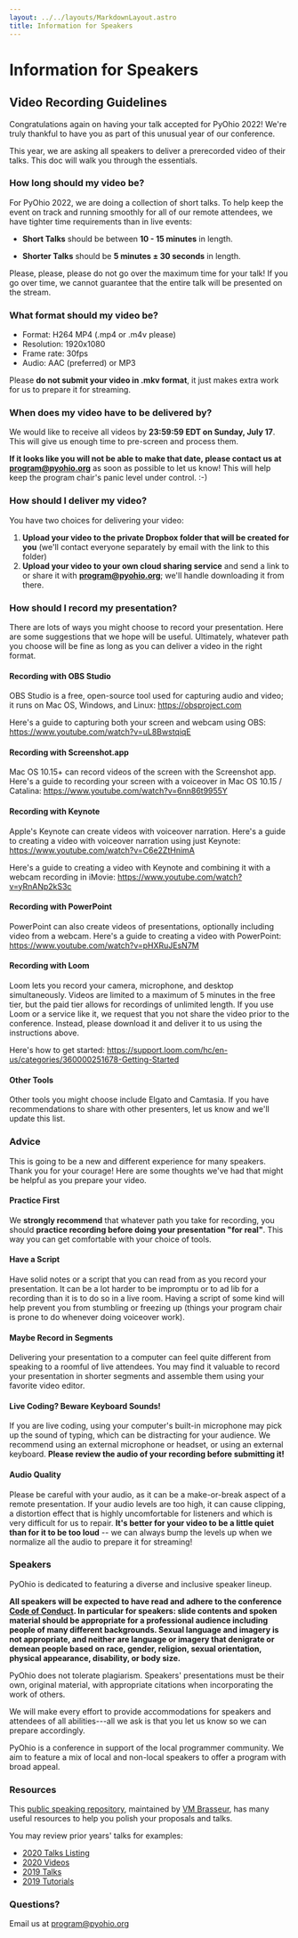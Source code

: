 ```yaml
---
layout: ../../layouts/MarkdownLayout.astro
title: Information for Speakers
---
```


# Information for Speakers

## Video Recording Guidelines

Congratulations again on having your talk accepted for PyOhio 2022!
We're truly thankful to have you as part of this unusual year of our
conference.

This year, we are asking all speakers to deliver a prerecorded video of
their talks. This doc will walk you through the essentials.

### How long should my video be?

For PyOhio 2022, we are doing a collection of short talks. To help keep
the event on track and running smoothly for all of our remote attendees,
we have tighter time requirements than in live events:

- **Short Talks** should be between **10 - 15 minutes** in length.

- **Shorter Talks** should be **5 minutes ± 30 seconds** in length.

Please, please, please do not go over the maximum time for your talk! If
you go over time, we cannot guarantee that the entire talk will be
presented on the stream.

### What format should my video be?

- Format: H264 MP4 (.mp4 or .m4v please)
- Resolution: 1920x1080
- Frame rate: 30fps
- Audio: AAC (preferred) or MP3

Please **do not submit your video in .mkv format**,
it just makes extra work for us to prepare it for streaming.

### When does my video have to be delivered by?

We would like to receive all videos by **23:59:59 EDT on Sunday, July
17**. This will give us enough time to pre-screen and process them.

**If it looks like you will not be able to make that date, please
contact us at <program@pyohio.org>** as soon as possible to let us know!
This will help keep the program chair's panic level under control. :-)

### How should I deliver my video?

You have two choices for delivering your video:

1.  **Upload your video to the private Dropbox folder that will be
    created for you** (we'll contact everyone separately by email with
    the link to this folder)
2.  **Upload your video to your own cloud sharing service** and send a
    link to or share it with **<program@pyohio.org>**; we'll handle
    downloading it from there.

### How should I record my presentation?

There are lots of ways you might choose to record your presentation.
Here are some suggestions that we hope will be useful. Ultimately,
whatever path you choose will be fine as long as you can deliver a video
in the right format.

#### Recording with OBS Studio

OBS Studio is a free, open-source tool used for capturing audio and
video; it runs on Mac OS, Windows, and Linux: <https://obsproject.com>

Here's a guide to capturing both your screen and webcam using OBS:
<https://www.youtube.com/watch?v=uL8BwstqiqE>

#### Recording with Screenshot.app

Mac OS 10.15+ can record videos of the screen with the Screenshot app.
Here's a guide to recording your screen with a voiceover in Mac OS 10.15
/ Catalina: <https://www.youtube.com/watch?v=6nn86t9955Y>

#### Recording with Keynote

Apple's Keynote can create videos with voiceover narration. Here's a
guide to creating a video with voiceover narration using just Keynote:
<https://www.youtube.com/watch?v=C6e2ZtHnimA>

Here's a guide to creating a video with Keynote and combining it with a
webcam recording in iMovie:
<https://www.youtube.com/watch?v=yRnANp2kS3c>

#### Recording with PowerPoint

PowerPoint can also create videos of presentations, optionally including
video from a webcam. Here's a guide to creating a video with PowerPoint:
<https://www.youtube.com/watch?v=pHXRuJEsN7M>

#### Recording with Loom

Loom lets you record your camera, microphone, and desktop simultaneously.
Videos are limited to a maximum of 5 minutes in the free tier,
but the paid tier allows for recordings of unlimited length.
If you use Loom or a service like it,
we request that you not share the video prior to the conference.
Instead, please download it and deliver it to us using the instructions above.

Here's how to get started:
<https://support.loom.com/hc/en-us/categories/360000251678-Getting-Started>

#### Other Tools

Other tools you might choose include Elgato and Camtasia. If you have
recommendations to share with other presenters, let us know and we'll
update this list.

### Advice

This is going to be a new and different experience for many speakers.
Thank you for your courage! Here are some thoughts we've had that might
be helpful as you prepare your video.

#### Practice First

We **strongly recommend** that whatever path you take for recording, you
should **practice recording before doing your presentation "for real"**.
This way you can get comfortable with your choice of tools.

#### Have a Script

Have solid notes or a script that you can read from as you record your
presentation. It can be a lot harder to be impromptu or to ad lib for a
recording than it is to do so in a live room. Having a script of some
kind will help prevent you from stumbling or freezing up (things your
program chair is prone to do whenever doing voiceover work).

#### Maybe Record in Segments

Delivering your presentation to a computer can feel quite different from
speaking to a roomful of live attendees. You may find it valuable to
record your presentation in shorter segments and assemble them using
your favorite video editor.

#### Live Coding? Beware Keyboard Sounds!

If you are live coding, using your computer's built-in microphone may
pick up the sound of typing, which can be distracting for your audience.
We recommend using an external microphone or headset, or using an
external keyboard. **Please review the audio of your recording before
submitting it!**

#### Audio Quality

Please be careful with your audio, as it can be a make-or-break aspect
of a remote presentation. If your audio levels are too high, it can
cause clipping, a distortion effect that is highly uncomfortable for
listeners and which is very difficult for us to repair. **It's better for
your video to be a little quiet than for it to be too loud** -- we can
always bump the levels up when we normalize all the audio to prepare
it for streaming!

### Speakers

PyOhio is dedicated to featuring a diverse and inclusive speaker lineup.

**All speakers will be expected to have read and adhere to the
conference [Code of Conduct](/conduct). In particular for
speakers: slide contents and spoken material should be appropriate for a
professional audience including people of many different backgrounds.
Sexual language and imagery is not appropriate, and neither are language
or imagery that denigrate or demean people based on race, gender,
religion, sexual orientation, physical appearance, disability, or body
size.**

PyOhio does not tolerate plagiarism. Speakers' presentations must be
their own, original material, with appropriate citations when incorporating
the work of others.

We will make every effort to provide accommodations for speakers and
attendees of all abilities---all we ask is that you let us know so we
can prepare accordingly.

PyOhio is a conference in support of the local programmer community. We
aim to feature a mix of local and non-local speakers to offer a program
with broad appeal.

### Resources

This [public speaking
repository](https://github.com/vmbrasseur/Public_Speaking), maintained
by [VM Brasseur](https://twitter.com/vmbrasseur), has many useful
resources to help you polish your proposals and talks.

You may review prior years' talks for examples:

- [2020 Talks Listing](https://www.pyohio.org/2020/events/talks/)
- [2020
  Videos](https://www.youtube.com/playlist?list=PL2k6bbM_wgjtGSzPXzUzP3AfVO-o4imbB)
- [2019 Talks](https://www.pyohio.org/2019/events/talks/)
- [2019 Tutorials](https://www.pyohio.org/2019/events/tutorials/)

### Questions?

Email us at <program@pyohio.org>
